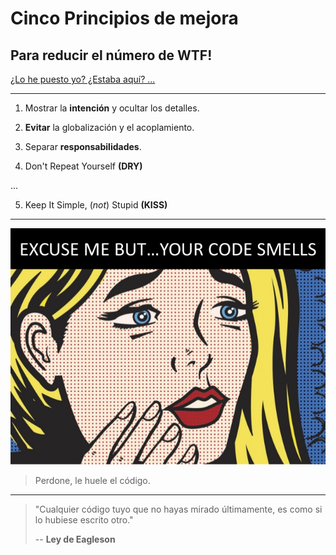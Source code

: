 # Cinco Principios de mejora

## Para reducir el número de WTF!

[¿Lo he puesto yo? ¿Estaba aquí? ... ](https://twitter.com/quinHD/status/1087817606923542528?s=20)

---

1. Mostrar la **intención** y ocultar los detalles.

2. **Evitar** la globalización y el acoplamiento.

3. Separar **responsabilidades**.

4. Don't Repeat Yourself **(DRY)**

...

5. Keep It Simple, (*not*) Stupid **(KISS)**

---

![Perdone pero... le huele el código](./assets/your-code-smells.jpg)

> Perdone, le huele el código.

---

> "Cualquier código tuyo que no hayas mirado últimamente, es como si lo hubiese escrito otro."
>
> -- **Ley de Eagleson**